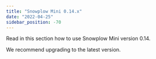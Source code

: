 ```yaml
---
title: "Snowplow Mini 0.14.x"
date: "2022-04-25"
sidebar_position: -70
---
```


Read in this section how to use Snowplow Mini version 0.14.

We recommend upgrading to the latest version.

